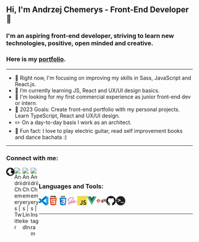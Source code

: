 ## Hi, I'm Andrzej Chemerys - Front-End Developer 👋

### I'm an aspiring front-end developer, striving to learn new technologies, positive, open minded and creative.

### Here is my [portfolio].

---

- 🔭 Right now, I'm focusing on improving my skills in Sass, JavaScript and React.js.
- 📖 I’m currently learning JS, React and UX/UI design basics.
- 🌼 I'm looking for my first commercial experience as junior front-end dev or intern.
- 🎯 2023 Goals: Create front-end portfolio with my personal projects. Learn TypeScript, React and UX/UI design.
- ✏️ On a day-to-day basis I work as an architect.
- 🎸 Fun fact: I love to play electric guitar, read self improvement books and dance bachata :)

---

### Connect with me:

[<img align="left" alt="Andrii Chemerys | Portfolio" width="22px" src="https://raw.githubusercontent.com/iconic/open-iconic/master/svg/globe.svg" />][portfolio]
[<img align="left" alt="Andrii Chemerys | Twitter" width="22px" src="https://cdn.jsdelivr.net/npm/simple-icons@v3/icons/facebook.svg" />][facebook]
[<img align="left" alt="Andrii Chemerys | LinkedIn" width="22px" src="https://cdn.jsdelivr.net/npm/simple-icons@v3/icons/linkedin.svg" />][linkedin]
[<img align="left" alt="Andrii Chemerys | Instagram" width="22px" src="https://cdn.jsdelivr.net/npm/simple-icons@v3/icons/instagram.svg" />][instagram]

<br />

### Languages and Tools:

<img align="left" alt="Visual Studio Code" width="26px" src="https://raw.githubusercontent.com/github/explore/80688e429a7d4ef2fca1e82350fe8e3517d3494d/topics/visual-studio-code/visual-studio-code.png" />
<img align="left" alt="HTML5" width="26px" src="https://raw.githubusercontent.com/github/explore/80688e429a7d4ef2fca1e82350fe8e3517d3494d/topics/html/html.png" />
<img align="left" alt="CSS3" width="26px" src="https://raw.githubusercontent.com/github/explore/80688e429a7d4ef2fca1e82350fe8e3517d3494d/topics/css/css.png" />
<img align="left" alt="Sass" width="26px" src="https://raw.githubusercontent.com/github/explore/80688e429a7d4ef2fca1e82350fe8e3517d3494d/topics/sass/sass.png" />
<img align="left" alt="JavaScript" width="26px" src="https://raw.githubusercontent.com/github/explore/80688e429a7d4ef2fca1e82350fe8e3517d3494d/topics/javascript/javascript.png" />
<img align="left" alt="React" width="26px" src="https://raw.githubusercontent.com/github/explore/80688e429a7d4ef2fca1e82350fe8e3517d3494d/topics/vue/vue.png" />
<img align="left" alt="Git" width="26px" src="https://raw.githubusercontent.com/github/explore/80688e429a7d4ef2fca1e82350fe8e3517d3494d/topics/git/git.png" />
<img align="left" alt="GitHub" width="26px" src="https://raw.githubusercontent.com/github/explore/78df643247d429f6cc873026c0622819ad797942/topics/github/github.png" />
<img align="left" alt="Terminal" width="26px" src="https://raw.githubusercontent.com/github/explore/80688e429a7d4ef2fca1e82350fe8e3517d3494d/topics/terminal/terminal.png" />

<br />
<br />

---

[portfolio]: https://andriichemerys.github.io/front-end_portfolio/dist/index.html
[facebook]: https://www.facebook.com/andrii.chemerys/
[instagram]: https://www.instagram.com/ari_chrs/
[linkedin]: https://www.linkedin.com/in/andrii-chemerys-b95074151/
